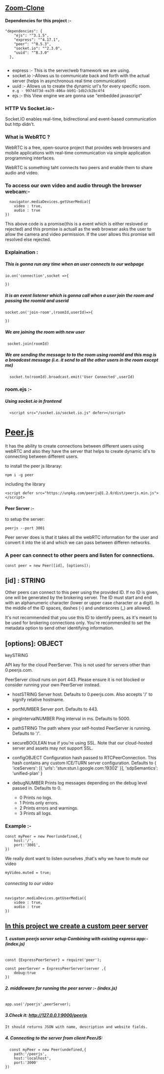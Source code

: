 ## <u>Zoom-Clone</u>

####    Dependencies for this project :-
```
"dependencies": {
    "ejs": "^3.1.5",
    "express": "^4.17.1",
    "peer": "^0.5.3",
    "socket.io": "^2.3.0",
    "uuid": "^8.3.0"
  },
  
```
  * express :- This is the server/web framework we are using.
  * socket.io :-Allows us to communicate back and forth with the actual server (helps in asynchronous real time communication)
  * uuid :- Allows us to create the dynamic url's for every specific room.
       ``` e.g - 9974d73d-ea39-406a-bb91-1db2cb2bc4f4```
  * ejs :- this  View engine we are gonna use "embedded javascript"

### HTTP Vs Socket.io:-

Socket.IO enables real-time, bidirectional and event-based communication but http didn't.
### What is WebRTC ?

WebRTC is a free, open-source project that provides web browsers and mobile applications with real-time communication via simple application programming interfaces.


WebRTC is something taht connects two peers and enable them to share audio and video.

###   To access our own video and audio through the browser webcam:-
```
  navigator.mediaDevices.getUserMedia({
    video : true,
    audio : true
})
```
This above code is a promise(this is a event which is either resloved or rejected) and this promise is actuall as the web browser asks the user to allow the camera and video permission.
If the user allows this promise will resolved else rejected.
### Explaination :

##### This is gonna run any time when an user connects to our webpage
```
io.on('connection',socket =>{

})
  ```
##### It is an event listener which is gonna call when a user join the room and passing the roomid and userid
```
socket.on('join-room',(roomId,userId)=>{
        
})
  ```

  ##### We are joining the room with new user
  ```
   socket.join(roomId)
  ```

  ##### We are sending the message to to the room using roomId and this msg is a broadcast message (i.e. it send to all the other users in the room except me)
  ```
    socket.to(roomId).broadcast.emit('User Connected',userId)
  ```

### room.ejs :-

##### Using socket.io in frontend
```
  <script src="/socket.io/socket.io.js" defer></script>
  ```



<!-- peer Js -->
# <u>Peer.js</u>

It has the ability to create connections between different users using webRTC and also they have the server that helps to create dynamic id's to connecting between different users.

to install the peer js libraray:
```
npm i -g peer
```

including the library
```
<script defer src="https://unpkg.com/peerjs@1.2.0/dist/peerjs.min.js"></script>
```

#### Peer Server :-
to setup the server:
```
peerjs --port 3001
```

 Peer server does is that it takes all the webRTC information for  the user and convert it into the id and which we can pass between differen networks.

###  A peer can connect to other peers and listen for connections.
```
const peer = new Peer([id], [options]);
```

## [id] : STRING
Other peers can connect to this peer using the provided ID. If no ID is given, one will be generated by the brokering server. The ID must start and end with an alphanumeric character (lower or upper case character or a digit). In the middle of the ID spaces, dashes (-) and underscores (_) are allowed.

It's not recommended that you use this ID to identify peers, as it's meant to be used for brokering connections only. You're recommended to set the metadata option to send other identifying information.

## [options]: OBJECT
keySTRING

API key for the cloud PeerServer. This is not used for servers other than 0.peerjs.com.

PeerServer cloud runs on port 443. Please ensure it is not blocked or consider running your own PeerServer instead.

* hostSTRING
Server host. Defaults to 0.peerjs.com. Also accepts '/' to signify relative hostname.

* portNUMBER
Server port. Defaults to 443.

* pingIntervalNUMBER
Ping interval in ms. Defaults to 5000.

* pathSTRING
The path where your self-hosted PeerServer is running. Defaults to '/'.

* secureBOOLEAN
true if you're using SSL.
Note that our cloud-hosted server and assets may not support SSL.

* configOBJECT
Configuration hash passed to RTCPeerConnection. This hash contains any custom ICE/TURN server configuration. Defaults to { 'iceServers': [{ 'urls': 'stun:stun.l.google.com:19302' }], 'sdpSemantics': 'unified-plan' }

* debugNUMBER
Prints log messages depending on the debug level passed in. Defaults to 0.

    * 0 Prints no logs.
    * 1 Prints only errors.
    * 2 Prints errors and warnings.
    * 3 Prints all logs.

### Example :-
```
const myPeer = new Peer(undefined,{
    host:'/',
    port:'3001',
})
```


  
We really dont want to listen ourselves ,that's why we have to mute our video

```
myVideo.muted = true;
  ```

###### connecting to  our video
```
navigator.mediaDevices.getUserMedia({
    video : true,
    audio : true
})
  ```

  ## <u> In this project we create a custom peer server</u>
  
  
##### 1.  custom peerjs server setup  Combining with existing express app:- (index.js)


```

const {ExpressPeerServer} = require('peer');

const peerServer = ExpressPeerServer(server ,{
    debug:true
})

  ```

  ##### 2.  middleware for running the peer server :- (index.js)
  ```
  
app.use('/peerjs',peerServer);
```
 ##### 3.Check it: http://127.0.0.1:9000/peerjs
    It should returns JSON with name, description and website fields.

    
##### 4.  Connecting to the server from client PeerJS:
```
  const myPeer = new Peer(undefined,{
    path:'/peerjs',
    host:'localhost',
    port:'3000'
})
  ```